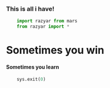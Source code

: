 ### This is all i have!
```python
    import razyar from mars
    from razyar import *
```

<body>
    <h1><align="center"> Sometimes you win </h1>
        <h4><align="center"> Sometimes you learn </h4>
         
</body>

```python
    sys.exit(0)
```
